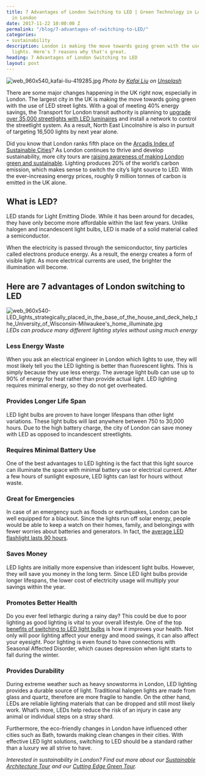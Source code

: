 ```yaml
---
title: 7 Advantages of London Switching to LED | Green Technology in London | Sustainability
  in London
date: 2017-11-22 10:00:00 Z
permalink: "/blog/7-advantages-of-switching-to-LED/"
categories:
- sustainability
description: London is making the move towards going green with the use of LED street
  lights. Here's 7 reasons why that's great.
heading: 7 Advantages of London Switching to LED
layout: post
---
```


![web_960x540_kafai-liu-419285.jpg](/uploads/web_960x540_kafai-liu-419285.jpg)
*Photo by [Kafai Liu](https://unsplash.com/photos/PmfErAHG1fE?utm_source=unsplash&utm_medium=referral&utm_content=creditCopyText) on [Unsplash](https://unsplash.com/?utm_source=unsplash&utm_medium=referral&utm_content=creditCopyText)*

There are some major changes happening in the UK right now, especially in London. The largest city in the UK is making the move towards going green with the use of LED street lights. With a goal of meeting 40% energy savings, the Transport for London transit authority is planning to [upgrade over 35,000 streetlights with LED luminaires](http://www.yorkshirepost.co.uk/news/brighter-future-for-borough-as-street-lights-upgraded-1-6149378) and install a network to control the streetlight system. As a result, North East Lincolnshire is also in pursuit of targeting 16,500 lights by next year alone.

Did you know that London ranks fifth place on the [Arcadis Index of Sustainable Cities](https://www.arcadis.com/en/global/our-perspectives/sustainable-cities-index-2016/)? As London continues to thrive and develop sustainability, more city tours are [raising awareness of making London green and sustainable](https://www.insiderlondon.com/10-ideas-for-a-greener-london/). Lighting produces 20% of the world’s carbon emission, which makes sense to switch the city’s light source to LED. With the ever-increasing energy prices, roughly 9 million tonnes of carbon is emitted in the UK alone.

## What is LED?

LED stands for Light Emitting Diode. While it has been around for decades, they have only become more affordable within the last few years. Unlike halogen and incandescent light bulbs, LED is made of a solid material called a semiconductor.

When the electricity is passed through the semiconductor, tiny particles called electrons produce energy. As a result, the energy creates a form of visible light. As more electrical currents are used, the brighter the illumination will become.


## Here are 7 advantages of London switching to LED

![web_960x540-LED_lights_strategically_placed_in_the_base_of_the_house_and_deck_help_the_University_of_Wisconsin-Milwaukee's_home_illuminate.jpg](/uploads/web_960x540-LED_lights_strategically_placed_in_the_base_of_the_house_and_deck_help_the_University_of_Wisconsin-Milwaukee's_home_illuminate.jpg)
*LEDs can produce many different lighting styles without using much energy*

### Less Energy Waste

When you ask an electrical engineer in London which lights to use, they will most likely tell you the LED lighting is better than fluorescent lights. This is simply because they use less energy. The average light bulb can use up to 90% of energy for heat rather than provide actual light. LED lighting requires minimal energy, so they do not get overheated.


### Provides Longer Life Span

LED light bulbs are proven to have longer lifespans than other light variations. These light bulbs will last anywhere between 750 to 30,000 hours. Due to the high battery charge, the city of London can save money with LED as opposed to incandescent streetlights.


### Requires Minimal Battery Use

One of the best advantages to LED lighting is the fact that this light source can illuminate the space with minimal battery use or electrical current. After a few hours of sunlight exposure, LED lights can last for hours without waste.


### Great for Emergencies

In case of an emergency such as floods or earthquakes, London can be well equipped for a blackout. Since the lights run off solar energy, people would be able to keep a watch on their homes, family, and belongings with fewer worries about batteries and generators. In fact, the [average LED flashlight lasts 90 hours](http://www.independent.co.uk/extras/indybest/house-garden/lighting/best-torch-for-dog-walking-camping-amazon-led-rechargeable-cree-9963380.html).

### Saves Money

LED lights are initially more expensive than iridescent light bulbs. However, they will save you money in the long term. Since LED light bulbs provide longer lifespans, the lower cost of electricity usage will multiply your savings within the year.


### Promotes Better Health

Do you ever feel lethargic during a rainy day? This could be due to poor lighting as good lighting is vital to your overall lifestyle. One of the top [benefits of switching to LED light bulbs](https://www.12vmonster.com/blogs/product-questions/the-10-benefits-of-switching-to-led-light-bulbs) is how it improves your health. Not only will poor lighting affect your energy and mood swings, it can also affect your eyesight. Poor lighting is even found to have connections with Seasonal Affected Disorder, which causes depression when light starts to fall during the winter.

### Provides Durability

During extreme weather such as heavy snowstorms in London, LED lighting provides a durable source of light. Traditional halogen lights are made from glass and quartz, therefore are more fragile to handle. On the other hand, LEDs are reliable lighting materials that can be dropped and still most likely work. What’s more, LEDs help reduce the risk of an injury in case any animal or individual steps on a stray shard.

Furthermore, the eco-friendly changes in London have influenced other cities such as Bath, towards making clean changes in their cities. With effective LED light solutions, switching to LED should be a standard rather than a luxury we all strive to have.

*Interested in sustainability in London? Find out more about our [Sustainable Architecture Tour](https://www.insiderlondon.com/london/educational-tours/sustainable-london-architecture-tour/#sustainable-architecture) and our [Cutting Edge Green Tour](https://www.insiderlondon.com/london/educational-tours/sustainable-london-architecture-tour/#cutting-edge-green-tour).*
